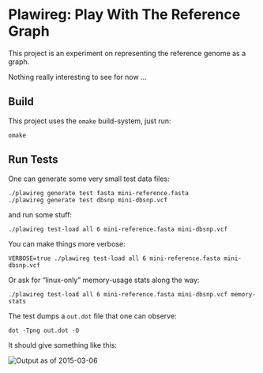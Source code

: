 Plawireg: Play With The Reference Graph
=======================================

This project is an experiment on representing the reference genome as a graph.

Nothing really interesting to see for now …

Build
-----

This project uses the `omake` build-system, just run:

    omake

Run Tests
---------

One can generate some very small test data files:

    ./plawireg generate test fasta mini-reference.fasta
    ./plawireg generate test dbsnp mini-dbsnp.vcf

and run some stuff:

    ./plawireg test-load all 6 mini-reference.fasta mini-dbsnp.vcf
    
You can make things more verbose:

    VERBOSE=true ./plawireg test-load all 6 mini-reference.fasta mini-dbsnp.vcf

Or ask for “linux-only” memory-usage stats along the way:

    ./plawireg test-load all 6 mini-reference.fasta mini-dbsnp.vcf memory-stats

The test dumps a `out.dot` file that one can observe:

    dot -Tpng out.dot -O

It should give something like this:

![Output as of 2015-03-06][plawireg-dot-output]

[plawireg-dot-output]: https://cloud.githubusercontent.com/assets/617111/6535827/f161ffd8-c415-11e4-8b21-b2f97655c407.png

